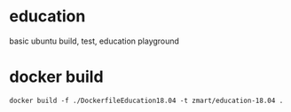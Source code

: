 # education
basic ubuntu build, test, education playground

# docker build
```
docker build -f ./DockerfileEducation18.04 -t zmart/education-18.04 .
```
